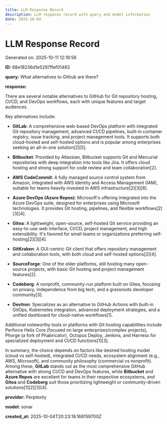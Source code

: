```yaml
---
title: LLM Response Record
description: LLM response record with query and model information
date: 2025-10-04
---
```


# LLM Response Record

Generated on: 2025-10-11 12:19:56

**ID:** 68e18236d1e5297ffef01483

**query:** What alternatives to Github are there?

**response:**

There are several notable alternatives to GitHub for Git repository hosting, CI/CD, and DevOps workflows, each with unique features and target audiences.

Key alternatives include:

- **GitLab**: A comprehensive web-based DevOps platform with integrated Git repository management, advanced CI/CD pipelines, built-in container registry, issue tracking, and project management tools. It supports both cloud-hosted and self-hosted options and is popular among enterprises seeking an all-in-one solution[2][5].

- **Bitbucket**: Provided by Atlassian, Bitbucket supports Git and Mercurial repositories with deep integration into tools like Jira. It offers cloud hosting and strong support for code review and team collaboration[2].

- **AWS CodeCommit**: A fully managed source control system from Amazon, integrated with AWS Identity and Access Management (IAM), suitable for teams heavily invested in AWS infrastructure[2][3][6].

- **Azure DevOps (Azure Repos)**: Microsoft's offering integrated into the Azure DevOps suite, designed for enterprises using Microsoft technologies. It provides Git hosting, pipelines, and flexible workflows[2][3][4].

- **Gitea**: A lightweight, open-source, self-hosted Git service providing an easy-to-use web interface, CI/CD, project management, and high extensibility. It's favored for small teams or organizations preferring self-hosting[2][3][4].

- **GitKraken**: A GUI-centric Git client that offers repository management and collaboration tools, with both cloud and self-hosted options[2][4].

- **SourceForge**: One of the older platforms, still hosting many open-source projects, with basic Git hosting and project management features[2].

- **Codeberg**: A nonprofit, community-run platform built on Gitea, focusing on privacy, independence from big tech, and a grassroots developer community[3].

- **Devtron**: Specializes as an alternative to GitHub Actions with built-in GitOps, Kubernetes integration, advanced deployment strategies, and a unified dashboard for cloud-native workflows[1].

Additional noteworthy tools or platforms with Git hosting capabilities include Perforce Helix Core (focused on large enterprises/complex projects), Phorge (a fork of Phabricator), Octopus Deploy, Jenkins, and Harness for specialized deployment and CI/CD functions[1][3].

In summary, the choice depends on factors like desired hosting model (cloud vs self-hosted), integrated CI/CD needs, ecosystem alignment (e.g., AWS, Microsoft), and community philosophy (commercial vs nonprofit). Among these, **GitLab** stands out as the most comprehensive GitHub alternative with strong CI/CD and DevOps features, while **Bitbucket** and **Azure Repos** are excellent for teams in their respective ecosystems, and **Gitea** and **Codeberg** suit those prioritizing lightweight or community-driven solutions[1][2][3][4].

**provider:** Perplexity

**model:** sonar

**created_at:** 2025-10-04T20:23:18.169159700Z

